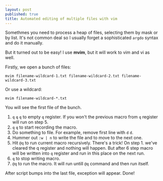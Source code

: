 ```yaml
---
layout: post
published: true
title: Automated editing of multiple files with vim
---
```

Somethmes you need to process a heap of files, selecting them by mask or by list. It's not common deal so I usually forget a sophisticated `argdo` syntax and do it manually.

But it turned out to be easy! I use **mvim**, but it will work to vim and vi as well.

Firstly, we open a bunch of files:

```
mvim filename-wildcard-1.txt filename-wildcard-2.txt filename-wildcard-3.txt
```

Or use a wildcard:

```
mvim filename-wildcard-*.txt
```

You will see the first file of the bunch.

1. `q` `q` `q` to empty `q` register. If you won't the previous macro from `q` register will run on step 5.
2. `q` `q` to start recording the macro.
3. Do something to file. For example, remove first line with `d` `d`.
4. Hummer out `:w | n` to write the file and to move to the next one.
5. Hit `@q` to run current macro recursively. There's a trick! On step 1. we've cleared the q register and nothing will happen. But after 6 step macro will be written into `q` register and run in this place on the next run.
6. `q` to stop writing macro.
7. `@q` to run the macro. It will run untill `@q` command and then run itself.

After script bumps into the last file, exception will appear. Done!